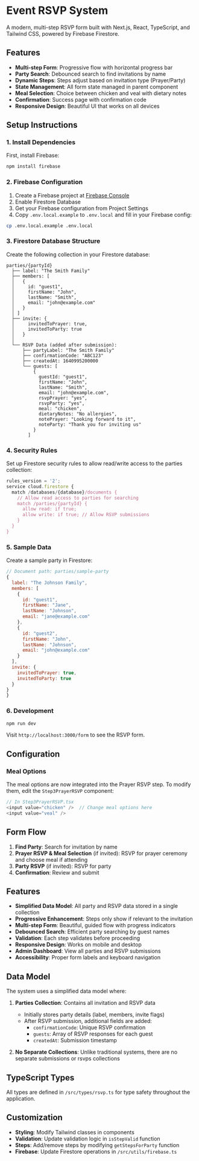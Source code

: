 # Event RSVP System

A modern, multi-step RSVP form built with Next.js, React, TypeScript, and Tailwind CSS, powered by Firebase Firestore.

## Features

- **Multi-step Form**: Progressive flow with horizontal progress bar
- **Party Search**: Debounced search to find invitations by name
- **Dynamic Steps**: Steps adjust based on invitation type (Prayer/Party)
- **State Management**: All form state managed in parent component
- **Meal Selection**: Choice between chicken and veal with dietary notes
- **Confirmation**: Success page with confirmation code
- **Responsive Design**: Beautiful UI that works on all devices

## Setup Instructions

### 1. Install Dependencies

First, install Firebase:

```bash
npm install firebase
```

### 2. Firebase Configuration

1. Create a Firebase project at [Firebase Console](https://console.firebase.google.com/)
2. Enable Firestore Database
3. Get your Firebase configuration from Project Settings
4. Copy `.env.local.example` to `.env.local` and fill in your Firebase config:

```bash
cp .env.local.example .env.local
```

### 3. Firestore Database Structure

Create the following collection in your Firestore database:

```
parties/{partyId}
  ├── label: "The Smith Family"
  ├── members: [
  │   {
  │     id: "guest1",
  │     firstName: "John",
  │     lastName: "Smith",
  │     email: "john@example.com"
  │   }
  │ ]
  ├── invite: {
  │     invitedToPrayer: true,
  │     invitedToParty: true
  │   }
  │
  └── RSVP Data (added after submission):
      ├── partyLabel: "The Smith Family"
      ├── confirmationCode: "ABC123"
      ├── createdAt: 1640995200000
      └── guests: [
          {
            guestId: "guest1",
            firstName: "John",
            lastName: "Smith",
            email: "john@example.com",
            rsvpPrayer: "yes",
            rsvpParty: "yes",
            meal: "chicken",
            dietaryNotes: "No allergies",
            notePrayer: "Looking forward to it",
            noteParty: "Thank you for inviting us"
          }
        ]
```

### 4. Security Rules

Set up Firestore security rules to allow read/write access to the parties collection:

```javascript
rules_version = '2';
service cloud.firestore {
  match /databases/{database}/documents {
    // Allow read access to parties for searching
    match /parties/{partyId} {
      allow read: if true;
      allow write: if true; // Allow RSVP submissions
    }
  }
}
```

### 5. Sample Data

Create a sample party in Firestore:

```javascript
// Document path: parties/sample-party
{
  label: "The Johnson Family",
  members: [
    {
      id: "guest1",
      firstName: "Jane",
      lastName: "Johnson",
      email: "jane@example.com"
    },
    {
      id: "guest2",
      firstName: "John",
      lastName: "Johnson",
      email: "john@example.com"
    }
  ],
  invite: {
    invitedToPrayer: true,
    invitedToParty: true
  }
}
}
```

### 6. Development

```bash
npm run dev
```

Visit `http://localhost:3000/form` to see the RSVP form.

## Configuration

### Meal Options

The meal options are now integrated into the Prayer RSVP step. To modify them, edit the `Step3PrayerRSVP` component:

```typescript
// In Step3PrayerRSVP.tsx
<input value="chicken" />  // Change meal options here
<input value="veal" />
```

## Form Flow

1. **Find Party**: Search for invitation by name
2. **Prayer RSVP & Meal Selection** (if invited): RSVP for prayer ceremony and choose meal if attending
3. **Party RSVP** (if invited): RSVP for party
4. **Confirmation**: Review and submit

## Features

- **Simplified Data Model**: All party and RSVP data stored in a single collection
- **Progressive Enhancement**: Steps only show if relevant to the invitation
- **Multi-step Form**: Beautiful, guided flow with progress indicators
- **Debounced Search**: Efficient party searching by guest names
- **Validation**: Each step validates before proceeding
- **Responsive Design**: Works on mobile and desktop
- **Admin Dashboard**: View all parties and RSVP submissions
- **Accessibility**: Proper form labels and keyboard navigation

## Data Model

The system uses a simplified data model where:

1. **Parties Collection**: Contains all invitation and RSVP data

   - Initially stores party details (label, members, invite flags)
   - After RSVP submission, additional fields are added:
     - `confirmationCode`: Unique RSVP confirmation
     - `guests`: Array of RSVP responses for each guest
     - `createdAt`: Submission timestamp

2. **No Separate Collections**: Unlike traditional systems, there are no separate submissions or rsvps collections

## TypeScript Types

All types are defined in `/src/types/rsvp.ts` for type safety throughout the application.

## Customization

- **Styling**: Modify Tailwind classes in components
- **Validation**: Update validation logic in `isStepValid` function
- **Steps**: Add/remove steps by modifying `getStepsForParty` function
- **Firebase**: Update Firestore operations in `/src/utils/firebase.ts`
